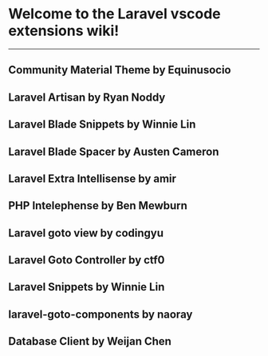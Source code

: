# Welcome to the Laravel vscode extensions wiki!
--------

## Community Material Theme by Equinusocio

## Laravel Artisan by Ryan Noddy

## Laravel Blade Snippets by Winnie Lin

## Laravel Blade Spacer by Austen Cameron

## Laravel Extra Intellisense by amir

## PHP Intelephense by Ben Mewburn

## Laravel goto view by codingyu

## Laravel Goto Controller by ctf0

## Laravel Snippets by Winnie Lin

## laravel-goto-components by naoray

## Database Client by Weijan Chen
